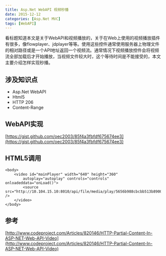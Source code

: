 ```yaml
---
title: Asp.Net WebAPI 视频秒播
date: 2015-12-12
categories: [Asp.Net MVC]
tags: [WebAPI]
---
```


看标题知道本文是关于WebAPI和视频播放的，关于在Web上使用的视频播放插件有很多，像flowplayer、jdplayer等等。使用这些控件通常使用服务器上物理文件的相对路径或是一个API地址返回一个视频流。通常情况下视频播放控件会将视频流全部加载后才开始播放，当视频文件较大时，这个等待时间是不能接受的，本文主要介绍怎样实现秒播。


## 涉及知识点

* Asp.Net WebAPI
* Html5
* HTTP 206
* Content-Range

## WebAPI实现

[https://gist.github.com/oec2003/85f4a3fbfdf675674ee3](https://gist.github.com/oec2003/85f4a3fbfdf675674ee3)

## HTML5调用

```
<body>
    <video id="mainPlayer" width="640" height="360" 
        autoplay="autoplay" controls="controls" onloadeddata="onLoad()">
        <source src="http://10.104.15.10:8010/api/file/media/play/5656b988cbcbb513b8900b88" />
    </video>
</body>
```

## 参考

[http://www.codeproject.com/Articles/820146/HTTP-Partial-Content-In-ASP-NET-Web-API-Video](http://www.codeproject.com/Articles/820146/HTTP-Partial-Content-In-ASP-NET-Web-API-Video)


